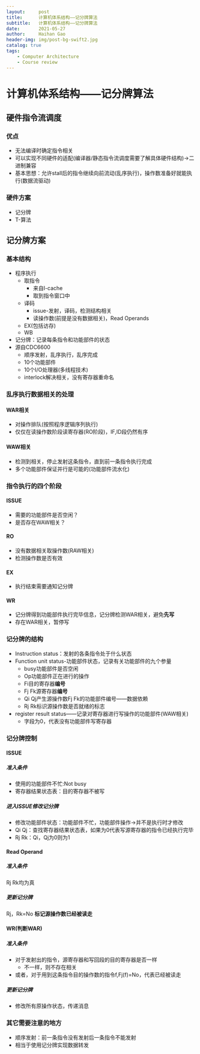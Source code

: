 ```yaml
---
layout:     post
title:      计算机体系结构——记分牌算法
subtitle:   计算机体系结构——记分牌算法
date:       2021-05-27
author:     Haihan Gao
header-img: img/post-bg-swift2.jpg
catalog: true
tags:
    - Computer Architecture
    - Course review
---
```

# 计算机体系结构——记分牌算法

## 硬件指令流调度

### 优点

* 无法编译时确定指令相关
* 可以实现不同硬件的适配(编译器/静态指令流调度需要了解具体硬件结构)->二进制兼容
* 基本思想：允许stall后的指令继续向前流动(乱序执行)，操作数准备好就能执行(数据流驱动)

### 硬件方案

* 记分牌
* T-算法

## 记分牌方案

### 基本结构

* 程序执行
  * 取指令
    * 来自I-cache
    * 取到指令窗口中
  * 译码
    * issue-发射，译码，检测结构相关
    * 读操作数(前提是没有数据相关)，Read Operands
  * EX(包括访存)
  * WB
* 记分牌：记录每条指令和功能部件的状态
* 源自CDC6600
  * 顺序发射，乱序执行，乱序完成
  * 10个功能部件
  * 10个I/O处理器(多线程技术)
  * interlock解决相关，没有寄存器重命名

### 乱序执行数据相关的处理

#### WAR相关

* 对操作排队(按照程序逻辑序列执行)
* 仅仅在读操作数阶段读寄存器(RO阶段)，IF,ID段仍然有序

#### WAW相关

* 检测到相关，停止发射这条指令，直到前一条指令执行完成
* 多个功能部件保证并行是可能的(功能部件流水化)

### 指令执行的四个阶段

#### ISSUE

* 需要的功能部件是否空闲？
* 是否存在WAW相关？

#### RO

* 没有数据相关取操作数(RAW相关)
* 检测操作数是否有效

#### EX

* 执行结束需要通知记分牌

#### WR

* 记分牌得到功能部件执行完毕信息，记分牌检测WAR相关，避免**先写**
* 存在WAR相关，暂停写

### 记分牌的结构

* Instruction status：发射的各条指令处于什么状态
* Function unit status-功能部件状态，记录有关功能部件的九个参量
  * busy功能部件是否空闲
  * Op功能部件正在进行的操作
  * Fi目的寄存器**编号**
  * Fj Fk源寄存器**编号**
  * Qi Qj产生源操作数Fj Fk的功能部件编号——数据依赖
  * Rj Rk标识源操作数是否就绪的标志
* register result status——记录对寄存器进行写操作的功能部件(WAW相关)
  * 字段为0，代表没有功能部件写寄存器

### 记分牌控制

#### ISSUE

##### 准入条件

* 使用的功能部件不忙:Not busy
* 寄存器结果状态表：目的寄存器不被写

##### 进入ISSUE修改记分牌

* 修改功能部件状态：功能部件不忙，功能部件操作->并不是执行时才修改
* Qi Qj：查找寄存器结果状态表，如果为0代表写源寄存器的指令已经执行完毕
* Rj Rk：Qi，Qj为0则为1

#### Read Operand

##### 准入条件

Rj Rk均为真

##### 更新记分牌

Rj，Rk=No **标记源操作数已经被读走**

#### WR(判断WAR)

##### 准入条件

* 对于发射出的指令，源寄存器和写回段的目的寄存器是否一样
  * 不一样，则不存在相关
* 或者，对于用到这条指令目的操作数的指令f,Fj(f)=No，代表已经被读走

##### 更新记分牌

* 修改所有原操作状态，传递消息

### 其它需要注意的地方

* 顺序发射：前一条指令没有发射后一条指令不能发射
* 相当于使用记分牌实现数据转发
